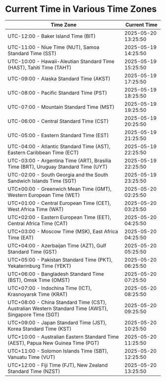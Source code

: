 # Current Time in Various Time Zones

| Time Zone | Current Time |
|-----------|--------------|
| UTC-12:00 - Baker Island Time (BIT) | 2025-05-20 13:25:50 |
| UTC-11:00 - Niue Time (NUT), Samoa Standard Time (SST) | 2025-05-19 14:25:50 |
| UTC-10:00 - Hawaii-Aleutian Standard Time (HAST), Tahiti Time (TAHT) | 2025-05-19 15:25:50 |
| UTC-09:00 - Alaska Standard Time (AKST) | 2025-05-19 17:25:50 |
| UTC-08:00 - Pacific Standard Time (PST) | 2025-05-19 18:25:50 |
| UTC-07:00 - Mountain Standard Time (MST) | 2025-05-19 19:25:50 |
| UTC-06:00 - Central Standard Time (CST) | 2025-05-19 20:25:50 |
| UTC-05:00 - Eastern Standard Time (EST) | 2025-05-19 21:25:50 |
| UTC-04:00 - Atlantic Standard Time (AST), Eastern Caribbean Time (ECT) | 2025-05-19 22:25:50 |
| UTC-03:00 - Argentina Time (ART), Brasília Time (BRT), Uruguay Standard Time (UYT) | 2025-05-19 22:25:50 |
| UTC-02:00 - South Georgia and the South Sandwich Islands Time (SGT) | 2025-05-19 23:25:50 |
| UTC±00:00 - Greenwich Mean Time (GMT), Western European Time (WET) | 2025-05-20 02:25:50 |
| UTC+01:00 - Central European Time (CET), West Africa Time (WAT) | 2025-05-20 03:25:50 |
| UTC+02:00 - Eastern European Time (EET), Central Africa Time (CAT) | 2025-05-20 04:25:50 |
| UTC+03:00 - Moscow Time (MSK), East Africa Time (EAT) | 2025-05-20 04:25:50 |
| UTC+04:00 - Azerbaijan Time (AZT), Gulf Standard Time (GST) | 2025-05-20 05:25:50 |
| UTC+05:00 - Pakistan Standard Time (PKT), Yekaterinburg Time (YEKT) | 2025-05-20 06:25:50 |
| UTC+06:00 - Bangladesh Standard Time (BST), Omsk Time (OMST) | 2025-05-20 07:25:50 |
| UTC+07:00 - Indochina Time (ICT), Krasnoyarsk Time (KRAT) | 2025-05-20 08:25:50 |
| UTC+08:00 - China Standard Time (CST), Australian Western Standard Time (AWST), Singapore Time (SGT) | 2025-05-20 09:25:50 |
| UTC+09:00 - Japan Standard Time (JST), Korea Standard Time (KST) | 2025-05-20 10:25:50 |
| UTC+10:00 - Australian Eastern Standard Time (AEST), Papua New Guinea Time (PGT) | 2025-05-20 11:25:50 |
| UTC+11:00 - Solomon Islands Time (SBT), Vanuatu Time (VUT) | 2025-05-20 12:25:50 |
| UTC+12:00 - Fiji Time (FJT), New Zealand Standard Time (NZST) | 2025-05-20 13:25:50 |
